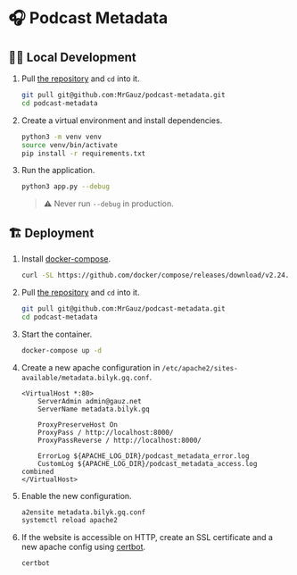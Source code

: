 # 🎧 Podcast Metadata

## 👨‍💻 Local Development

1. Pull [the repository](https://github.com/MrGauz/podcast-metadata) and `cd` into it.

    ```bash
    git pull git@github.com:MrGauz/podcast-metadata.git
    cd podcast-metadata
    ```

2. Create a virtual environment and install dependencies.

    ```bash
    python3 -m venv venv
    source venv/bin/activate
    pip install -r requirements.txt
    ```

3. Run the application.

    ```bash
    python3 app.py --debug
    ```

   > ⚠️ Never run `--debug` in production.

## 🏗️ Deployment

1. Install [docker-compose](https://docs.docker.com/compose/install/standalone/).

   ```bash
   curl -SL https://github.com/docker/compose/releases/download/v2.24.4/docker-compose-linux-x86_64 -o /usr/local/bin/docker-compose
   ```

2. Pull [the repository](https://github.com/MrGauz/podcast-metadata) and `cd` into it.

    ```bash
    git pull git@github.com:MrGauz/podcast-metadata.git
    cd podcast-metadata
    ```

3. Start the container.

    ```bash
    docker-compose up -d
    ```

4. Create a new apache configuration in `/etc/apache2/sites-available/metadata.bilyk.gq.conf`.

   ```apacheconf
   <VirtualHost *:80>
       ServerAdmin admin@gauz.net
       ServerName metadata.bilyk.gq

       ProxyPreserveHost On
       ProxyPass / http://localhost:8000/
       ProxyPassReverse / http://localhost:8000/

       ErrorLog ${APACHE_LOG_DIR}/podcast_metadata_error.log
       CustomLog ${APACHE_LOG_DIR}/podcast_metadata_access.log combined
   </VirtualHost>
   ```

5. Enable the new configuration.

   ```bash
   a2ensite metadata.bilyk.gq.conf
   systemctl reload apache2
   ```

6. If the website is accessible on HTTP, create an SSL certificate and a new apache config
   using [certbot](https://certbot.eff.org/).

   ```bash
   certbot
   ```